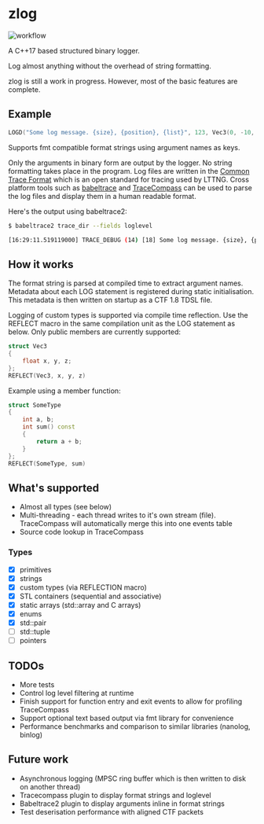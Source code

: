 # zlog

![workflow](https://github.com/mayurp/zlog/actions/workflows/cmake.yml/badge.svg)

A C++17 based structured binary logger.

Log almost anything without the overhead of string formatting.

zlog is still a work in progress. However, most of the basic features are complete.

## Example

```cpp
LOGD("Some log message. {size}, {position}, {list}", 123, Vec3(0, -10, 5), std::list<int>{2, 4, 5}); 
```

Supports fmt compatible format strings using argument names as keys.
 
Only the arguments in binary form are output by the logger. No string formatting takes place in the program.
Log files are written in the [Common Trace Format](https://diamon.org/ctf) which is an open standard for tracing used by LTTNG.
Cross platform tools such as [babeltrace](https://babeltrace.org) and [TraceCompass](https://www.eclipse.org/tracecompass) can be used to parse the log files and display them in a human readable format.

Here's the output using babeltrace2:  
```sh
$ babeltrace2 trace_dir --fields loglevel

[16:29:11.519119000] TRACE_DEBUG (14) [18] Some log message. {size}, {position}, {list}: { size = 123, position = { x = 0, y = -10, z = 5 }, list_length = 3, list = [ [0] = 2, [1] = 4, [2] = 5 ] }
```

## How it works

The format string is parsed at compiled time to extract argument names. Metadata about each LOG statement is registered during static initialisation.
This metadata is then written on startup as a CTF 1.8 TDSL file.

Logging of custom types is supported via compile time reflection. Use the REFLECT macro in the same compilation unit as the LOG statement as below.
Only public members are currently supported:

```cpp
struct Vec3
{
    float x, y, z;    
};
REFLECT(Vec3, x, y, z)
```

Example using a member function:

```cpp
struct SomeType
{
    int a, b;
    int sum() const
    {
        return a + b;
    }
};
REFLECT(SomeType, sum)
```

## What's supported

* Almost all types (see below)
* Multi-threading - each thread writes to it's own stream (file). TraceCompass will automatically merge this into one events table  
* Source code lookup in TraceCompass

### Types
- [x] primitives
- [x] strings 
- [x] custom types (via REFLECTION macro)
- [x] STL containers (sequential and associative)
- [x] static arrays (std::array and C arrays)
- [x] enums
- [x] std::pair
- [ ] std::tuple
- [ ] pointers

## TODOs
* More tests
* Control log level filtering at runtime
* Finish support for function entry and exit events to allow for profiling TraceCompass
* Support optional text based output via fmt library for convenience
* Performance benchmarks and comparison to similar libraries (nanolog, binlog)

## Future work
* Asynchronous logging (MPSC ring buffer which is then written to disk on another thread)
* Tracecompass plugin to display format strings and loglevel
* Babeltrace2 plugin to display arguments inline in format strings
* Test deserisation performance with aligned CTF packets 
